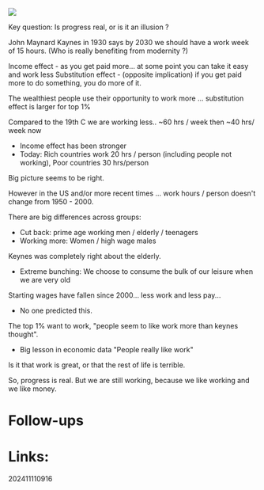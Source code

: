 ![](https://www.youtube.com/watch?v=8Pk654J8-5c)

Key question: Is progress real, or is it an illusion ? 

John Maynard Kaynes in 1930 says by 2030 we should have a work week of 15 hours.
  (Who is really benefiting from modernity ?) 

Income effect - as you get paid more... at some point you can take it easy and work less
Substitution effect  - (opposite implication) if you get paid more to do something, you do more of it.

 The wealthiest people use their opportunity to work more ... substitution effect is larger for top 1%

Compared to the 19th C we are working less..  ~60 hrs / week then ~40 hrs/ week now
- Income effect has been stronger 
- Today: Rich countries work 20 hrs / person (including people not working), Poor countries 30 hrs/person

Big picture seems to be right. 

However in the US and/or more recent times ... work hours / person doesn't change from 1950 - 2000.

There are big differences across groups:
- Cut back: prime age working men / elderly / teenagers
- Working more: Women / high wage males

Keynes was completely right about the elderly. 
- Extreme bunching: We choose to consume the bulk of our leisure when we are very old

Starting wages have fallen since 2000... less work and less pay...
- No one predicted this.

The top 1% want to work, "people seem to like work more than keynes thought". 
- Big lesson in economic data "People really like work"

Is it that work is great, or that the rest of life is terrible. 

So, progress is real. But we are still working, because we like working and we like money.

# Follow-ups


# Links: 



202411110916
